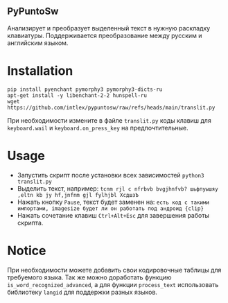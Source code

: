 ## PyPuntoSw

Анализирует и преобразует выделенный текст в нужную раскладку клавиатуры.
Поддерживается преобразование между русским и английским языком.

# Installation
```
pip install pyenchant pymorphy3 pymorphy3-dicts-ru
apt-get install -y libenchant-2-2 hunspell-ru
wget https://github.com/intlex/pypuntosw/raw/refs/heads/main/translit.py
```
При необходимости измените в файле `translit.py` коды клавиш для `keyboard.wail` и `keyboard.on_press_key` на предпочтительные.

# Usage

* Запустить скрипт после установки всех зависимостей
  `python3 translit.py`
* Выделить текст, например:
  `tcnm rjl c nfrbvb bvgjhnfvb? шьфпуышяу ,eltn kb jy hf,jnfnm gjl fylhjbl ХсдшзЪ`
* Нажать кнопку `Pause`, текст будет заменен на:
  `есть код c такими импортами, imagesize будет ли он работать под андроид {clip}`
* Нажать сочетание клавиш `Ctrl+Alt+Esc` для завершения работы скрипта.

# Notice

При необходимости можете добавить свои кодировочные таблицы для требуемого языка.
Так же можно доработать функцию `is_word_recognized_advanced`, а для функции `process_text` использовать библиотеку `langid` для поддержки разных языков.
